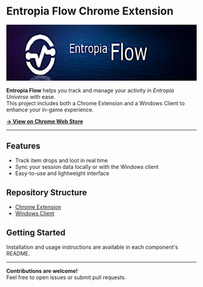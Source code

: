 # Entropia Flow Chrome Extension

![Entropia Flow Logo](assets/banner.jpg)

**Entropia Flow** helps you track and manage your activity in *Entropia Universe* with ease.  
This project includes both a Chrome Extension and a Windows Client to enhance your in-game experience.

[**→ View on Chrome Web Store**](https://chromewebstore.google.com/detail/entropia-flow/clgamgiafgcghpoeodbbplnaiplhgecd)

---

## Features

- Track item drops and loot in real time
- Sync your session data locally or with the Windows client
- Easy-to-use and lightweight interface

## Repository Structure

- [Chrome Extension](chrome-extension/README.md)
- [Windows Client](win-client/README.md)

## Getting Started

Installation and usage instructions are available in each component's README.

---

**Contributions are welcome!**  
Feel free to open issues or submit pull requests.
